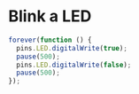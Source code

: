 # Blink a LED

```typescript
forever(function () {
  pins.LED.digitalWrite(true);
  pause(500);
  pins.LED.digitalWrite(false);
  pause(500);
});
```
